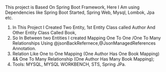 This project is Based On Spring Boot Framework, Here  I Am using Dependencies like Spring Boot Started, Spring Web, Mysql, Lombok, Jpa etc.
1. In This Project I Created Two Entity, 1st Entity Class called Author And Other Entity Class Called Book,
2. So In Between two Entities I created Mapping One To One /One To Many Relationships Using @jsonBackRefernece,@JsonManagedReferences Annotation.
3. Relation Like One to One  Mapping (One Author Has One Book Mapping) && One To Many Relationship (One Author Has Many Book Mapping);
4. Tools: MYSQL, MYSQL WORKBENCH, STS, Spring JPa.
